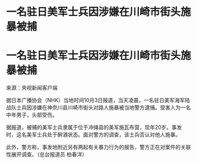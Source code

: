# 一名驻日美军士兵因涉嫌在川崎市街头施暴被捕

# 一名驻日美军士兵因涉嫌在川崎市街头施暴被捕

来源：央视新闻客户端

据日本广播协会（NHK）当地时间10月3日报道，当天凌晨，一名驻日美军海军陆战队士兵因涉嫌在神奈川县川崎市街头对路人施暴被当地警方逮捕。受害人为一名中年男子，头部受伤。

据报道，被捕的美军士兵隶属于位于冲绳县的美军施瓦布营，现年20岁。事发时，这名美军士兵处于醉酒状态。面对警方的调查，该士兵否认对他人施暴。

此外，警方称，事发地附近另有两起有关暴力行为的报告，警方正在对案件的关联性展开调查。（总台报道员 柏春洋）

